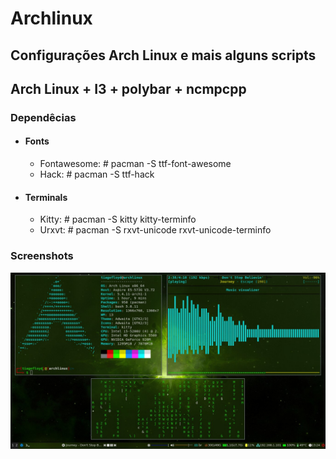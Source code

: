 # Archlinux

## Configurações Arch Linux e mais alguns scripts

<h2>Arch Linux + I3 + polybar + ncmpcpp</h2>
<h3>Dependêcias</h3>
<ul>
  <li><h4>Fonts</h4>
    <ul><li>Fontawesome: # pacman -S ttf-font-awesome</li></ul>
    <ul><li>Hack: # pacman -S ttf-hack</li></ul>
  <li><h4>Terminals</h4>
    <ul><li>Kitty: # pacman -S kitty kitty-terminfo</li></ul>
    <ul><li>Urxvt: # pacman -S rxvt-unicode rxvt-unicode-terminfo</li></ul>
</ul>
<h3>Screenshots</h3>
<img src="i3-config/Imagens/screenshots/main.jpg">
